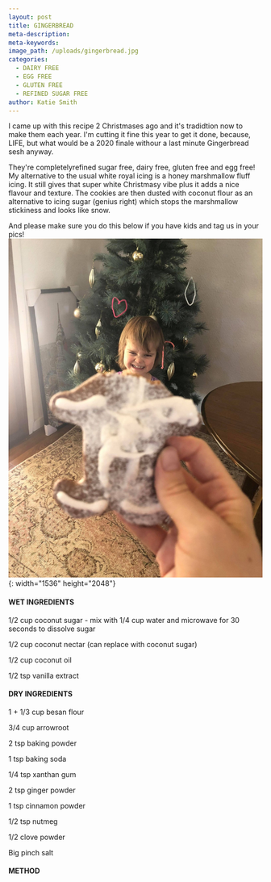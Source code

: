 ```yaml
---
layout: post
title: GINGERBREAD
meta-description:
meta-keywords:
image_path: /uploads/gingerbread.jpg
categories:
  - DAIRY FREE
  - EGG FREE
  - GLUTEN FREE
  - REFINED SUGAR FREE
author: Katie Smith
---
```


I came up with this recipe 2 Christmases ago and it's tradidtion now to make them each year. I'm cutting it fine this year to get it done, because, LIFE, but what would be a 2020 finale withour a last minute Gingerbread sesh anyway.

They're completelyrefined sugar free, dairy free, gluten free and egg free\! My alternative to the usual white royal icing is a honey marshmallow fluff icing. It still gives that super white Christmasy vibe plus it adds a nice flavour and texture. The cookies are then dusted with coconut flour as an alternative to icing sugar (genius right) which stops the marshmallow stickiness and looks like snow.

And please make sure you do this below if you have kids and tag us in your pics\!![](/uploads/gingerbreadman.jpg){: width="1536" height="2048"}

#### WET INGREDIENTS

1/2 cup coconut sugar - mix with 1/4 cup water and microwave for 30 seconds to dissolve sugar

1/2 cup coconut nectar (can replace with coconut sugar)

1/2 cup coconut oil

1/2 tsp vanilla extract

#### DRY INGREDIENTS

1 + 1/3 cup besan flour

3/4 cup arrowroot

2 tsp baking powder

1 tsp baking soda

1/4 tsp xanthan gum

2 tsp ginger powder

1 tsp cinnamon powder

1/2 tsp nutmeg

1/2 clove powder

Big pinch salt

#### METHOD

&nbsp;

&nbsp;

&nbsp;
